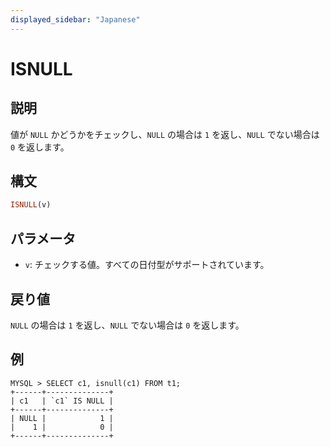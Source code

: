 ```yaml
---
displayed_sidebar: "Japanese"
---
```


# ISNULL

## 説明

値が `NULL` かどうかをチェックし、`NULL` の場合は `1` を返し、`NULL` でない場合は `0` を返します。

## 構文

```Haskell
ISNULL(v)
```

## パラメータ

- `v`: チェックする値。すべての日付型がサポートされています。

## 戻り値

`NULL` の場合は `1` を返し、`NULL` でない場合は `0` を返します。

## 例

```plain text
MYSQL > SELECT c1, isnull(c1) FROM t1;
+------+--------------+
| c1   | `c1` IS NULL |
+------+--------------+
| NULL |            1 |
|    1 |            0 |
+------+--------------+
```